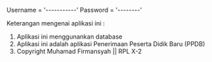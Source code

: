 Username = '-----------'
Password = '--------'

Keterangan mengenai aplikasi ini :
1. Aplikasi ini menggunankan database
2. Aplikasi ini  adalah aplikasi Penerimaan Peserta Didik Baru (PPDB)
3. Copyright Muhamad Firmansyah || RPL X-2
